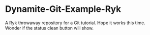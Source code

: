 # Dynamite-Git-Example-Ryk
A Ryk throwaway repository for a Git tutorial. Hope it works this time.
Wonder if the status clean button will show.
